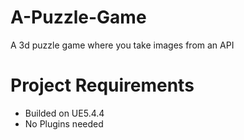 # A-Puzzle-Game
A 3d puzzle game where you take images from an API

# Project Requirements
 - Builded on UE5.4.4 
 - No Plugins needed
